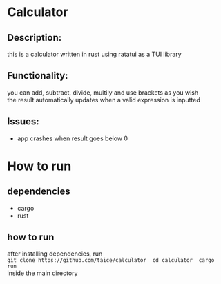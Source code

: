 # Calculator
## Description:
this is a calculator written in rust using ratatui as a TUI library

## Functionality:
you can add, subtract, divide, multily and use brackets as you wish <br>
the result automatically updates when a valid expression is inputted

## Issues:
- app crashes when result goes below 0


# How to run
## dependencies
- cargo
- rust

## how to run
after installing dependencies, run <br>
`git clone https://github.com/taice/calculator 
cd calculator 
cargo run`<br>
inside the main directory
